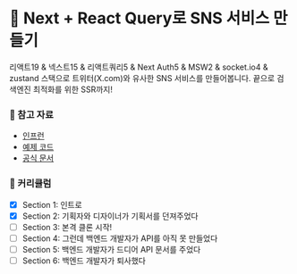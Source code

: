 # 💬 Next + React Query로 SNS 서비스 만들기

리액트19 & 넥스트15 & 리액트쿼리5 & Next Auth5 & MSW2 & socket.io4 & zustand 스택으로 트위터(X.com)와 유사한 SNS 서비스를 만들어봅니다. 끝으로 검색엔진 최적화를 위한 SSR까지!

### 📄 참고 자료

- [인프런](https://www.inflearn.com/course/next-react-query-sns%EC%84%9C%EB%B9%84%EC%8A%A4)
- [예제 코드](https://github.com/ZeroCho/next-app-router-z)
- [공식 문서](https://nextjs.org/)

### 🚀 커리큘럼

- [x] Section 1: 인트로
- [x] Section 2: 기획자와 디자이너가 기획서를 던져주었다
- [ ] Section 3: 본격 클론 시작!
- [ ] Section 4: 그런데 백엔드 개발자가 API를 아직 못 만들었다
- [ ] Section 5: 백엔드 개발자가 드디어 API 문서를 주었다
- [ ] Section 6: 백엔드 개발자가 퇴사했다

